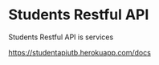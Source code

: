 # Students Restful API

Students Restful API is services

https://studentapiutb.herokuapp.com/docs

